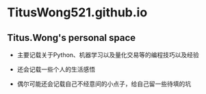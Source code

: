 # TitusWong521.github.io

## Titus.Wong's personal space

- 主要记载关于Python、机器学习以及量化交易等的编程技巧以及经验

- 还会记载一些个人的生活感悟

- 偶尔可能还会记载自己不经意间的小点子，给自己留一些待填的坑
